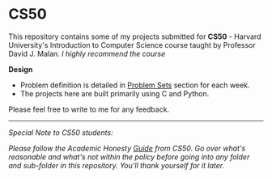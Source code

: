 # CS50

This repository contains some of my projects submitted for <b>CS50</b> - Harvard University's Introduction to Computer Science course taught by Professor David J. Malan.
*I highly recommend the course*

<b>Design</b>

- Problem definition is detailed in [Problem Sets](https://cs50.harvard.edu/x/2020/) section for each week.
- The projects here are built primarily using C and Python.

Please feel free to write to me for any feedback.

---
*Special Note to CS50 students:*

*Please follow the Academic Honesty <a href=https://cs50.harvard.edu/x/2020/honesty/>Guide</a> from CS50. Go over what's reasonable and what's not within the policy before going into any folder and sub-folder in this repository. You'll thank yourself for it later.*
